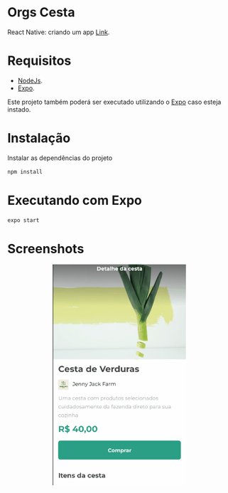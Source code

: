 # Orgs Cesta
React Native: criando um app [Link](https://cursos.alura.com.br/course/react-native-comecando-zero).

# Requisitos
- [NodeJs](https://nodejs.org/en/).
- [Expo](https://docs.expo.dev/).

Este projeto também poderá ser executado utilizando o [Expo](https://www.npmjs.com/package/expo) caso esteja instado.

# Instalação 
Instalar as dependências do projeto
```sh
npm install
```

# Executando com Expo 
```sh
expo start
```

# Screenshots
<p align="center">
  <img src="https://github.com/karenyov/orgs-cesta/blob/main/app.gif" width="300">
</p>

